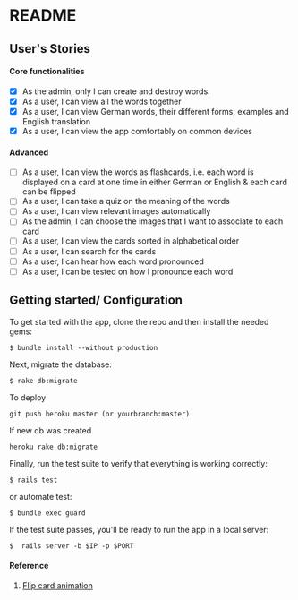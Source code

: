 # README

## User's Stories

#### Core functionalities
- [x] As the admin, only I can create and destroy words.
- [x] As a user, I can view all the words together
- [x] As a user, I can view German words, their different forms, examples and English translation
- [x] As a user, I can view the app comfortably on common devices

#### Advanced
- [ ] As a user, I can view the words as flashcards, i.e. each word is displayed on a card 
at one time in either German or English & each card can be flipped
- [ ] As a user, I can take a quiz on the meaning of the words
- [ ] As a user, I can view relevant images automatically
- [ ] As the admin, I can choose the images that I want to associate to each card
- [ ] As a user, I can view the cards sorted in alphabetical order
- [ ] As a user, I can search for the cards
- [ ] As a user, I can hear how each word pronounced
- [ ] As a user, I can be tested on how I pronounce each word

## Getting started/ Configuration

To get started with the app, clone the repo and then install the needed gems:

```
$ bundle install --without production
```

Next, migrate the database:

```
$ rake db:migrate
```
To deploy
```
git push heroku master (or yourbranch:master)
```
If new db was created
```
heroku rake db:migrate
```

Finally, run the test suite to verify that everything is working correctly:

```
$ rails test
```
or automate test:
```
$ bundle exec guard
```

If the test suite passes, you'll be ready to run the app in a local server:

```
$  rails server -b $IP -p $PORT
```

#### Reference
1. [Flip card animation](https://davidwalsh.name/css-flip)
